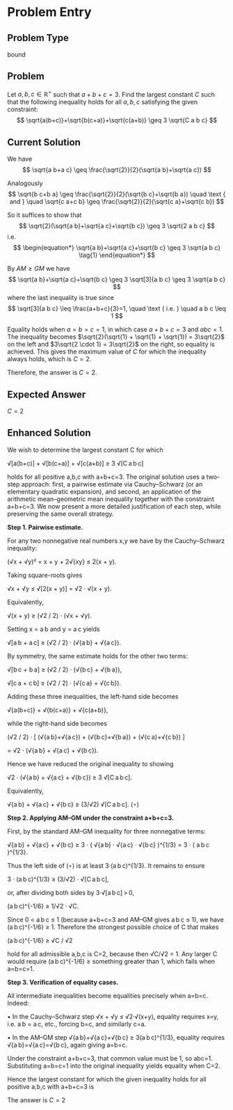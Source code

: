 # Problem Entry

## Problem Type
bound

## Problem
Let $a, b, c \in \mathbb{R}^{+}$ such that $a+b+c=3$. Find the largest constant $C$ such that the following inequality holds for all $a, b, c$ satisfying the given constraint:
$$
\sqrt{a(b+c)}+\sqrt{b(c+a)}+\sqrt{c(a+b)} \geq 3 \sqrt{C a b c}
$$

## Current Solution
We have
$$
\sqrt{a b+a c} \geq \frac{\sqrt{2}}{2}(\sqrt{a b}+\sqrt{a c})
$$

Analogously
$$
\sqrt{b c+b a} \geq \frac{\sqrt{2}}{2}(\sqrt{b c}+\sqrt{b a}) \quad \text { and } \quad \sqrt{c a+c b} \geq \frac{\sqrt{2}}{2}(\sqrt{c a}+\sqrt{c b})
$$

So it suffices to show that
$$
\sqrt{2}(\sqrt{a b}+\sqrt{a c}+\sqrt{b c}) \geq 3 \sqrt{2 a b c}
$$
i.e.
$$
\begin{equation*}
\sqrt{a b}+\sqrt{a c}+\sqrt{b c} \geq 3 \sqrt{a b c} \tag{1}
\end{equation*}
$$

By $A M \geq G M$ we have
$$
\sqrt{a b}+\sqrt{a c}+\sqrt{b c} \geq 3 \sqrt[3]{a b c} \geq 3 \sqrt{a b c}
$$
where the last inequality is true since
$$
\sqrt[3]{a b c} \leq \frac{a+b+c}{3}=1, \quad \text { i.e. } \quad a b c \leq 1
$$

Equality holds when $a = b = c = 1$, in which case $a + b + c = 3$ and $a b c = 1$. The inequality becomes $\sqrt{2}(\sqrt{1} + \sqrt{1} + \sqrt{1}) = 3\sqrt{2}$ on the left and $3\sqrt{2 \cdot 1} = 3\sqrt{2}$ on the right, so equality is achieved. This gives the maximum value of $C$ for which the inequality always holds, which is $C = 2$.

Therefore, the answer is $C = 2$.

## Expected Answer
$C = 2$

## Enhanced Solution
We wish to determine the largest constant C for which

  √[a(b+c)]  +  √[b(c+a)]  +  √[c(a+b)]  ≥  3 √[C a b c]

holds for all positive a,b,c with a+b+c=3.  The original solution uses a two-step approach: first, a pairwise estimate via Cauchy–Schwarz (or an elementary quadratic expansion), and second, an application of the arithmetic mean–geometric mean inequality together with the constraint a+b+c=3.  We now present a more detailed justification of each step, while preserving the same overall strategy.

**Step 1.  Pairwise estimate.**

For any two nonnegative real numbers x,y we have by the Cauchy–Schwarz inequality:

  (√x + √y)²  =  x + y + 2√{xy}  ≤  2(x + y).

Taking square-roots gives

  √x + √y  ≤  √[2(x + y)]  =  √2 · √(x + y).

Equivalently,

  √(x + y)  ≥  (√2 / 2) · (√x + √y).

Setting x = a b and y = a c yields

  √[a b + a c]  ≥  (√2 / 2) · (√{a b} + √{a c}).

By symmetry, the same estimate holds for the other two terms:

  √[b c + b a]  ≥  (√2 / 2) · (√{b c} + √{b a}),

  √[c a + c b]  ≥  (√2 / 2) · (√{c a} + √{c b}).

Adding these three inequalities, the left-hand side becomes

  √{a(b+c)} + √{b(c+a)} + √{c(a+b)},

while the right-hand side becomes

  (√2 / 2) · [ (√{a b}+√{a c}) + (√{b c}+√{b a}) + (√{c a}+√{c b}) ]

= √2 · (√{a b} + √{a c} + √{b c}).

Hence we have reduced the original inequality to showing

  √2 · (√{a b} + √{a c} + √{b c})  ≥  3 √[C a b c].

Equivalently,

  √{a b} + √{a c} + √{b c}  ≥  (3/√2) √[C a b c].    (⋆)

**Step 2.  Applying AM–GM under the constraint a+b+c=3.**

First, by the standard AM–GM inequality for three nonnegative terms:

  √{a b} + √{a c} + √{b c}  ≥  3 · ( √{a b} · √{a c} · √{b c} )^{1/3}
                                               =  3 · ( a b c )^{1/3}.

Thus the left side of (⋆) is at least 3·(a b c)^{1/3}.  It remains to ensure

  3 · (a b c)^{1/3}  ≥  (3/√2) · √[C a b c],

or, after dividing both sides by 3·√[a b c] > 0,

  (a b c)^{-1/6}  ≥  1/√2 · √C.

Since 0 < a b c ≤ 1 (because a+b+c=3 and AM–GM gives a b c ≤ 1), we have (a b c)^{-1/6} ≥ 1.  Therefore the strongest possible choice of C that makes

  (a b c)^{-1/6}  ≥  √C / √2

hold for all admissible a,b,c is C=2, because then √C/√2 = 1.  Any larger C would require (a b c)^{-1/6} ≥ something greater than 1, which fails when a=b=c=1.

**Step 3.  Verification of equality cases.**

All intermediate inequalities become equalities precisely when a=b=c.  Indeed:

 • In the Cauchy–Schwarz step √x + √y ≤ √2·√(x+y), equality requires x=y, i.e. a b = a c, etc., forcing b=c, and similarly c=a.  

 • In the AM–GM step √{a b}+√{a c}+√{b c} ≥ 3(a b c)^{1/3}, equality requires √{a b}=√{a c}=√{b c}, again giving a=b=c.  

Under the constraint a+b+c=3, that common value must be 1, so abc=1.  Substituting a=b=c=1 into the original inequality yields equality when C=2.

Hence the largest constant for which the given inequality holds for all positive a,b,c with a+b+c=3 is

The answer is $C=2$
